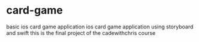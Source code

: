 # card-game
basic ios card game application
ios card game application using storyboard and swift 
this is the final project of the cadewithchris course 
